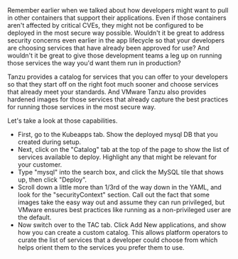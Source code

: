 Remember earlier when we talked about how developers might want to pull in other containers that support their applications.  Even if those containers aren't affected by critical CVEs, they might not be configured to be deployed in the most secure way possible.  Wouldn't it be great to address security concerns even earlier in the app lifecycle so that your developers are choosing services that have already been approved for use?  And wouldn't it be great to give those development teams a leg up on running those services the way you'd want them run in production?

Tanzu provides a catalog for services that you can offer to your developers so that they start off on the right foot much sooner and choose services that already meet your standards.  And VMware Tanzu also provides hardened images for those services that already capture the best practices for running those services in the most secure way.

Let's take a look at those capabilities.

* First, go to the Kubeapps tab.  Show the deployed mysql DB that you created during setup.
* Next, click on the "Catalog" tab at the top of the page to show the list of services available to deploy.  Highlight any that might be relevant for your customer.
* Type "mysql" into the search box, and click the MySQL tile that shows up, then click "Deploy".
* Scroll down a little more than 1/3rd of the way down in the YAML, and look for the "securityContext" section.  Call out the fact that some images take the easy way out and assume they can run privileged, but VMware ensures best practices like running as a non-privileged user are the default.
* Now switch over to the TAC tab.  Click Add New applications, and show how you can create a custom catalog.  This allows platform operators to curate the list of services that a developer could choose from which helps orient them to the services you prefer them to use.